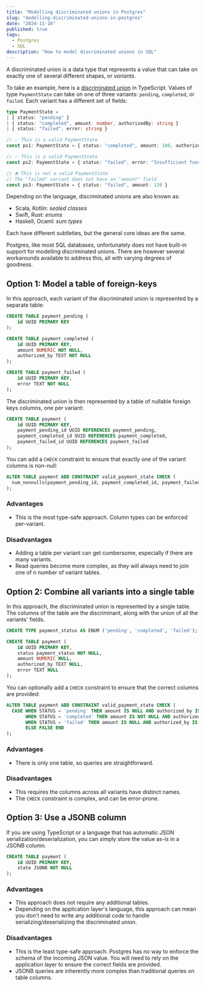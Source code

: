 ```yaml
---
title: "Modelling discriminated unions in Postgres"
slug: "modelling-discriminated-unions-in-postgres"
date: "2024-11-16"
published: true
tags:
  - Postgres
  - SQL
description: "How to model discriminated unions in SQL"
---
```


A discriminated union is a data type that represents a value that can take on exactly one of several different shapes, or *variants*. 

To take an example, here is a [discriminated union](https://www.typescriptlang.org/docs/handbook/2/narrowing.html#discriminated-unions) in TypeScript. Values of type `PaymentState` can take on one of three variants: `pending`, `completed`, or `failed`. Each variant has a different set of fields:

```typescript
type PaymentState = 
| { status: "pending" } 
| { status: "completed", amount: number, authorizedBy: string }
| { status: "failed", error: string }

// ✅ This is a valid PaymentState
const ps1: PaymentState = { status: "completed", amount: 100, authorizedBy: "John" }

// ✅ This is a valid PaymentState
const ps2: PaymentState = { status: "failed", error: "Insufficient funds" }

// ❌ This is not a valid PaymentState
// The "failed" variant does not have an "amount" field
const ps3: PaymentState = { status: "failed", amount: 120 }
```

Depending on the language, discriminated unions are also known as:

- Scala, Kotlin: *sealed classes*
- Swift, Rust: *enums*
- Haskell, Ocaml: *sum types*

Each have different subtleties, but the general core ideas are the same.

Postgres, like most SQL databases, unfortunately does not have built-in support for modelling discriminated unions. There are however several workarounds available to address this, all with varying degrees of goodness.

## Option 1: Model a table of foreign-keys

In this approach, each variant of the discriminated union is represented by a separate table:

```sql
CREATE TABLE payment_pending (
    id UUID PRIMARY KEY
);

CREATE TABLE payment_completed (
    id UUID PRIMARY KEY,
    amount NUMERIC NOT NULL,
    authorized_by TEXT NOT NULL
);

CREATE TABLE payment_failed (
    id UUID PRIMARY KEY,
    error TEXT NOT NULL
);
```

The discriminated union is then represented by a table of nullable foreign keys columns, one per variant:

```sql
CREATE TABLE payment (
    id UUID PRIMARY KEY,
    payment_pending_id UUID REFERENCES payment_pending,
    payment_completed_id UUID REFERENCES payment_completed,
    payment_failed_id UUID REFERENCES payment_failed
);
```

You can add a `CHECK` constraint to ensure that exactly one of the variant columns is non-null:

```sql
ALTER TABLE payment ADD CONSTRAINT valid_payment_state CHECK (
  num_nonnulls(payment_pending_id, payment_completed_id, payment_failed_id) = 1
);
```

### Advantages

- This is the most type-safe approach. Column types can be enforced per-variant.

### Disadvantages

- Adding a table per variant can get cumbersome, especially if there are many variants.
- Read queries become more complex, as they will always need to join one of n number of variant tables.

## Option 2: Combine all variants into a single table

In this approach, the discriminated union is represented by a single table. The columns of the table are the discriminant, along with the union of all the variants' fields.

```sql
CREATE TYPE payment_status AS ENUM ('pending', 'completed', 'failed');

CREATE TABLE payment (
    id UUID PRIMARY KEY,
    status payment_status NOT NULL,
    amount NUMERIC NULL,
    authorized_by TEXT NULL,
    error TEXT NULL
);
```

You can optionally add a `CHECK` constraint to ensure that the correct columns are provided:

```sql
ALTER TABLE payment ADD CONSTRAINT valid_payment_state CHECK (
  CASE WHEN STATUS = 'pending' THEN amount IS NULL AND authorized_by IS NULL AND error IS NULL
       WHEN STATUS = 'completed' THEN amount IS NOT NULL AND authorized_by IS NOT NULL AND error IS NULL
       WHEN STATUS = 'failed' THEN amount IS NULL AND authorized_by IS NULL AND error IS NOT NULL
       ELSE FALSE END
);
```

### Advantages

- There is only one table, so queries are straightforward.

### Disadvantages

- This requires the columns across all variants have distinct names.
- The `CHECK` constraint is complex, and can be error-prone.

## Option 3: Use a JSONB column

If you are using TypeScript or a language that has automatic JSON serialization/deserialization, you can simply store the value as-is in a JSONB column.

```sql
CREATE TABLE payment (
    id UUID PRIMARY KEY,
    state JSONB NOT NULL
);
```

### Advantages

- This approach does not require any additional tables.
- Depending on the application layer's language, this approach can mean you don't need to write any additional code to handle serializing/deserializing the discriminated union.

### Disadvantages
- This is the least type-safe approach. Postgres has no way to enforce the schema of the incoming JSON value. You will need to rely on the application layer to ensure the correct fields are provided.
- JSONB queries are inherently more complex than traditional queries on table columns.